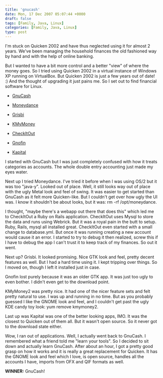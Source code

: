 ```yaml
---
title: 'gnucash'
date: Mon, 17 Dec 2007 05:07:44 +0000
draft: false
tags: [Family, Java, Linux]
categories: [Family, Java, Linux]
type: post
---
```


I'm stuck on Quicken 2002 and have thus neglected using it for almost 2 years. We've been managing the household finances the old fashioned way by hand and with the help of online banking.

But I wanted to have a bit more control and a better "view" of where the money goes. So I tried using Quicken 2002 in a virtual instance of Windows XP running on VirtualBox. But Quicken 2002 is just a few years out of date! :) And the thought of upgrading it just pains me. So I set out to find financial software for Linux.

*   [GnuCash](http://www.gnucash.org)

*   [Moneydance](http://moneydance.com/)

*   [Grisbi](http://www.grisbi.org)

*   [KMyMoney](http://kmymoney2.sourceforge.net/index-home.html)

*   [CheckItOut](http://checkitout.flornet.fr/)

*   [Gnofin](http://gnofin.sourceforge.net/)

*   [Kapital](http://www.thekompany.com/products/kapital/)

I started with GnuCash but I was just completely confused with how it treats categories as accounts. The whole double entry accounting just made my eyes water.

Next up I tried Moneydance. I've tried it before when I was using OS/2 but it was too "java-y". Looked out of place. Well, it still looks way out of place with the ugly Metal look and feel of swing. It was easier to get started than GnuCash as it felt more Quicken-like. But I couldn't get over how ugly the UI was. I know it shouldn't be about looks, but it was: rm -rf /opt/moneydance.

I thought, "maybe there's a webapp out there that does this" which led me to CheckItOut a Ruby on Rails application. CheckItOut uses Mysql to store the data and runs using Webrick. But it was a royal pain in the butt to setup. Ruby, Rails, mysql all installed great. CheckItOut even started with a small change to database.yml. But once it was running creating a new account would cause it an error. I started to try to debug it then realized, screw this if I have to debug the app I can't trust it to keep track of my finances. So out it went.

Next up? Grisbi. It looked promising. Nice GTK look and feel, pretty decent features as well. But I had a hard time using it. I kept tripping over things. So I moved on, though I left it installed just in case.

Gnofin lost purely because it was an older GTK app. It was just too ugly to even bother. I didn't even get to the download point.

KMyMoney2 was pretty nice. It had one of the nicer feature sets and felt pretty natural to use. I was up and running in no time. But as you probably guessed I like the GNOME look and feel, and I couldn't get past the ugly KDE candy toy look: yum remove kmymoney2.

Last up was Kapital was one of the better looking apps, IMO. It was the closest to Quicken out of them all. But it wasn't open source. So it never got to the download state either.

Wow, I ran out of applications. Well, I actually went back to GnuCash. I remembered what a friend told me "learn your tools". So I decided to sit down and actually learn GnuCash. After about an hour, I got a pretty good grasp on how it works and it is really a great replacement for Quicken. It has the GNOME look and feel which I love, is open source, handles all the accounts I have, imports from OFX and QIF formats as well.

**WINNER:** GnuCash!